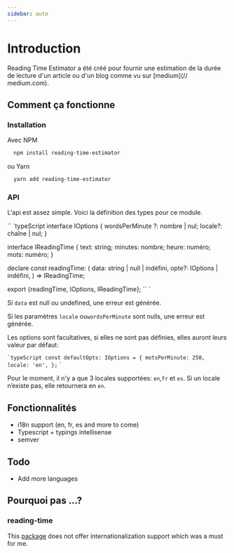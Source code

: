 ```yaml
---
sidebar: auto
---
```


# Introduction

Reading Time Estimator a été créé pour fournir une estimation de la durée de
lecture d'un article ou d'un blog comme vu sur [medium](// medium.com).

## Comment ça fonctionne

### Installation

Avec NPM

```bash
  npm install reading-time-estimator
```

ou Yarn

```bash
  yarn add reading-time-estimator
```

### API

L'api est assez simple. Voici la définition des types pour ce module.

`` `typeScript interface IOptions { wordsPerMinute ?: nombre | nul; locale?:
chaîne | nul; }

interface IReadingTime { text: string; minutes: nombre; heure: numéro; mots:
numéro; }

declare const readingTime: ( data: string | null | indéfini, opte?: IOptions |
indéfini, ) => IReadingTime;

export {readingTime, IOptions, IReadingTime}; `` `

Si `data` est null ou undefined, une erreur est générée.

Si les paramètres `locale` ou`wordsPerMinute` sont nulls, une erreur est
générée.

Les options sont facultatives, si elles ne sont pas définies, elles auront leurs
valeur par défaut:

`` `typeScript const defaultOpts: IOptions = { motsPerMinute: 250, locale: 'en', }; ``
`

Pour le moment, il n'y a que 3 locales supportées: `en`,`fr` et `es`. Si un
locale n’existe pas, elle retournera en `en`.

## Fonctionnalités

- i18n support (en, fr, es and more to come)
- Typescript + typings intellisense
- semver

## Todo

- Add more languages

## Pourquoi pas ...?

### reading-time

This [package](https://www.npmjs.com/package/reading-time) does not offer
internationalization support which was a must for me.

